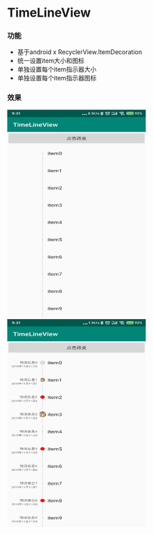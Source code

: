 # TimeLineView

### 功能
 * 基于android x RecyclerView.ItemDecoration
 * 统一设置item大小和图标
 * 单独设置每个item指示器大小
 * 单独设置每个item指示器图标

### 效果
<img src="https://github.com/TSsimeon/TimeLineView/blob/master/img/img1.jpg" width="320" height="480"/>

<img src="https://github.com/TSsimeon/TimeLineView/blob/master/img/img2.jpg"  width="320" height="480"/>
